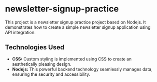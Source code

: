 # newsletter-signup-practice
This project is a newsletter signup practice project based on Nodejs. It demonstrates how to create a simple newsletter signup application using API integration.

## Technologies Used
- **CSS:** Custom styling is implemented using CSS to create an aesthetically pleasing design.
- **Nodejs:** This powerful backend technology seamlessly manages data, ensuring the security and accessibility.
